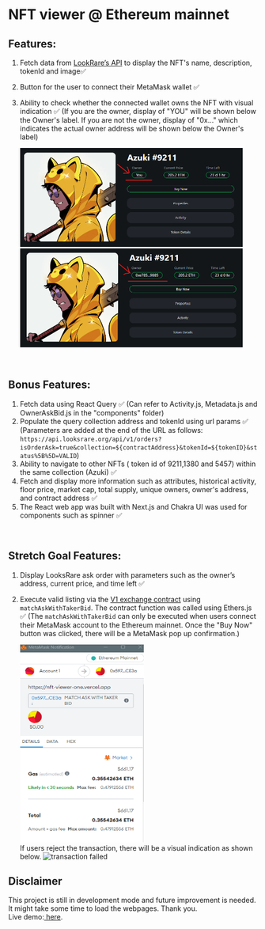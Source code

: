 # NFT viewer @ Ethereum mainnet

## Features:

1. Fetch data from <a href="https://looksrare.dev/reference/getcollectiontoken">LookRare’s API</a> to display the NFT's name, description, tokenId and image✅
2. Button for the user to connect their MetaMask wallet ✅
3. Ability to check whether the connected wallet owns the NFT with visual indication ✅
   (If you are the owner, display of "YOU" will be shown below the Owner's label. If you are not the owner, display of "0x..." which indicates the actual owner address will be shown below the Owner's label)
   
   <img src="./public/owner_truthy.png" alt="Truthy indication" title="Optional title" width="450px" height="200px">
   <img src="./public/owner_falsy.png" alt="Falsy indication" title="Optional title" width="450px" height="200px">

<br/>

## Bonus Features:

1. Fetch data using React Query ✅
   (Can refer to Activity.js, Metadata.js and OwnerAskBid.js in the "components" folder)
2. Populate the query collection address and tokenId using url params ✅
   (Parameters are added at the end of the URL as follows: `https://api.looksrare.org/api/v1/orders?isOrderAsk=true&collection=${contractAddress}&tokenId=${tokenID}&status%5B%5D=VALID`)
3. Ability to navigate to other NFTs ( token id of 9211,1380 and 5457) within the same collection (Azuki) ✅
4. Fetch and display more information such as attributes, historical activity, floor price, market cap, total supply, unique owners, owner's address, and contract address ✅
5. The React web app was built with Next.js and Chakra UI was used for components such as spinner ✅

<br/>

## Stretch Goal Features:

1. Display LooksRare ask order with parameters such as the owner’s address, current price, and time left ✅
2. Execute valid listing via the <a href="https://etherscan.io/address/0x59728544b08ab483533076417fbbb2fd0b17ce3a">V1 exchange contract</a> using `matchAskWithTakerBid`. The contract function was called using Ethers.js ✅ (The `matchAskWithTakerBid` can only be executed when users connect their MetaMask account to the Ethereum mainnet. Once the "Buy Now" button was clicked, there will be a MetaMask pop up confirmation.)

   <img src="./public/executeFunction.png" alt="execute function" title="Optional title" width="250px" height="400px">
   <br/>
   If users reject the transaction, there will be a visual indication as shown below. 
    <img src="./public/tx_reject.png" alt="transaction failed" title="Optional title" width="450px" height="200px">
   <br/>

## **Disclaimer**

This project is still in development mode and future improvement is needed. It might take some time to load the webpages.
Thank you.
<br/>
Live demo:<a href="https://nft-viewer-one.vercel.app/" target="_blank"> here</a>.
